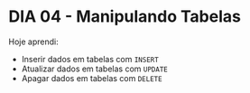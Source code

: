 # DIA 04 - Manipulando Tabelas

Hoje aprendi:

- Inserir dados em tabelas com `INSERT`
- Atualizar dados em tabelas com `UPDATE`
- Apagar dados em tabelas com `DELETE`

